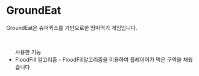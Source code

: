 <h1>GroundEat</h1>
<p>GroundEat은 슈퍼퀵스를 기반으로한 땅따먹기 게임입니다.</p>
<br>
<ul>
  사용한 기능
  <li>FloodFill 알고리즘 - FloodFill알고리즘을 이용하여 플레이어가 먹은 구역을 채웠습니다</li>
</ul>
